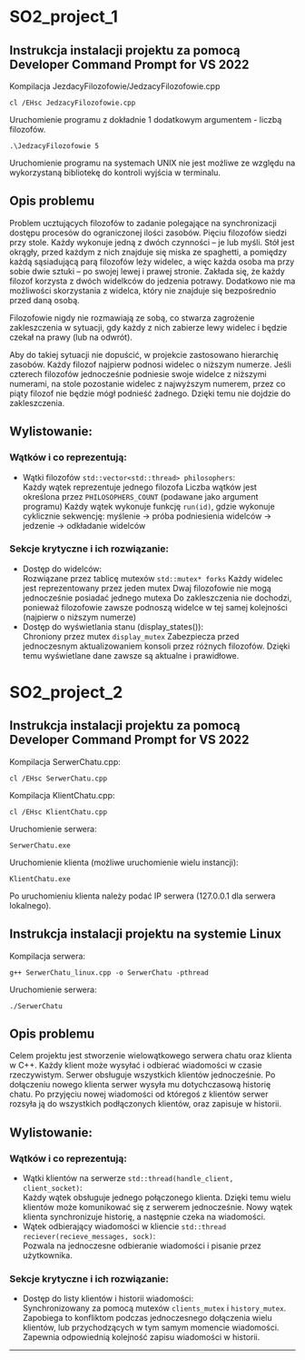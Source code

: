 # SO2_project_1

## Instrukcja instalacji projektu za pomocą Developer Command Prompt for VS 2022

Kompilacja JezdacyFilozofowie/JedzacyFilozofowie.cpp
```
cl /EHsc JedzacyFilozofowie.cpp
```
Uruchomienie programu z dokładnie 1 dodatkowym argumentem - liczbą filozofów.
```
.\JedzacyFilozofowie 5
```
Uruchomienie programu na systemach UNIX nie jest możliwe ze względu na wykorzystaną bibliotekę do kontroli wyjścia w terminalu.

## Opis problemu
Problem ucztujących filozofów to zadanie polegające na synchronizacji dostępu procesów do ograniczonej ilości zasobów. 
Pięciu filozofów siedzi przy stole. Każdy wykonuje jedną z dwóch czynności – je lub myśli. Stół jest okrągły, przed każdym z nich znajduje się miska ze spaghetti, a pomiędzy każdą sąsiadującą parą filozofów leży widelec, a więc każda osoba ma przy sobie dwie sztuki – po swojej lewej i prawej stronie. Zakłada się, że każdy filozof korzysta z dwóch widelkców do jedzenia potrawy. Dodatkowo nie ma możliwości skorzystania z widelca, który nie znajduje się bezpośrednio przed daną osobą.

Filozofowie nigdy nie rozmawiają ze sobą, co stwarza zagrożenie zakleszczenia w sytuacji, gdy każdy z nich zabierze lewy widelec i będzie czekał na prawy (lub na odwrót).

Aby do takiej sytuacji nie dopuścić, w projekcie zastosowano hierarchię zasobów. Każdy filozof najpierw podnosi widelec o niższym numerze. Jeśli czterech filozofów jednocześnie podniesie swoje widelce z niższymi numerami, na stole pozostanie widelec z najwyższym numerem, przez co piąty filozof nie będzie mógł podnieść żadnego. Dzięki temu nie dojdzie do zakleszczenia.

## Wylistowanie:

### Wątków i co reprezentują:
- Wątki filozofów `std::vector<std::thread> philosophers`:  
Każdy wątek reprezentuje jednego filozofa
Liczba wątków jest określona przez `PHILOSOPHERS_COUNT` (podawane jako argument programu)
Każdy wątek wykonuje funkcję `run(id)`, gdzie wykonuje cyklicznie sekwencję: myślenie -> próba podniesienia widelców -> jedzenie -> odkładanie widelców
### Sekcje krytyczne i ich rozwiązanie:
- Dostęp do widelców:  
Rozwiązane przez tablicę mutexów `std::mutex* forks`
Każdy widelec jest reprezentowany przez jeden mutex
Dwaj filozofowie nie mogą jednocześnie posiadać jednego mutexa
Do zakleszczenia nie dochodzi, ponieważ filozofowie zawsze podnoszą widelce w tej samej kolejności (najpierw o niższym numerze)
- Dostęp do wyświetlania stanu (display_states()):  
Chroniony przez mutex `display_mutex`
Zabezpiecza przed jednoczesnym aktualizowaniem konsoli przez różnych filozofów. Dzięki temu wyświetlane dane zawsze są aktualne i prawidłowe.

# SO2_project_2

## Instrukcja instalacji projektu za pomocą Developer Command Prompt for VS 2022

Kompilacja SerwerChatu.cpp:
```
cl /EHsc SerwerChatu.cpp
```
Kompilacja KlientChatu.cpp:
```
cl /EHsc KlientChatu.cpp
```
Uruchomienie serwera:
```
SerwerChatu.exe
```
Uruchomienie klienta (możliwe uruchomienie wielu instancji):
```
KlientChatu.exe
```
Po uruchomieniu klienta należy podać IP serwera (127.0.0.1 dla serwera lokalnego).

## Instrukcja instalacji projektu na systemie Linux

Kompilacja serwera:
```
g++ SerwerChatu_linux.cpp -o SerwerChatu -pthread
```

Uruchomienie serwera:
```
./SerwerChatu
```

## Opis problemu

Celem projektu jest stworzenie wielowątkowego serwera chatu oraz klienta w C++. Każdy klient może wysyłać i odbierać wiadomości w czasie rzeczywistym. Serwer obsługuje wszystkich klientów jednocześnie. Po dołączeniu nowego klienta serwer wysyła mu dotychczasową historię chatu. Po przyjęciu nowej wiadomości od któregoś z klientów serwer rozsyła ją do wszystkich podłączonych klientów, oraz zapisuje w historii.

## Wylistowanie:

### Wątków i co reprezentują:
- Wątki klientów na serwerze `std::thread(handle_client, client_socket)`:  
  Każdy wątek obsługuje jednego połączonego klienta. Dzięki temu wielu klientów może komunikować się z serwerem jednocześnie. Nowy wątek klienta synchronizuje historię, a następnie czeka na wiadomości.
- Wątek odbierający wiadomości w kliencie `std::thread reciever(recieve_messages, sock)`:  
  Pozwala na jednoczesne odbieranie wiadomości i pisanie przez użytkownika.

### Sekcje krytyczne i ich rozwiązanie:
- Dostęp do listy klientów i historii wiadomości:  
  Synchronizowany za pomocą mutexów `clients_mutex` i `history_mutex`. Zapobiega to konfliktom podczas jednoczesnego dołączenia wielu klientów, lub przychodzących w tym samym momencie wiadomości. Zapewnia 
 odpowiednią kolejność zapisu wiadomości w historii.

---
